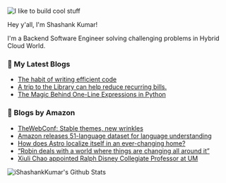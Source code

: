 ![I like to build cool stuff](https://res.cloudinary.com/dt8g3rhcy/image/upload/v1595929574/i_like_to_build_cool_shit._1_nzbwjh.png)

Hey y'all, I'm Shashank Kumar! 

I'm a Backend Software Engineer solving challenging problems in Hybrid Cloud World.

### 📕 My Latest Blogs
<!-- BLOG-POST-LIST:START -->
- [The habit of writing efficient code](https://medium.com/@ishashankkumar/the-habit-of-writing-efficient-code-153b05f04269?source=rss-d24dda280d5f------2)
- [A trip to the Library can help reduce recurring bills.](https://medium.com/swlh/a-trip-to-the-library-can-help-reduce-recurring-bills-23bca495cdf5?source=rss-d24dda280d5f------2)
- [The Magic Behind One-Line Expressions in Python](https://medium.com/swlh/the-magic-behind-one-line-expressions-in-python-816c10180c5c?source=rss-d24dda280d5f------2)
<!-- BLOG-POST-LIST:END -->

### 📕 Blogs by Amazon
<!-- AMAZON-BLOG-POST-LIST:START -->
- [TheWebConf: Stable themes, new wrinkles](https://www.amazon.science/blog/thewebconf-blurring-the-line-between-industry-and-academic-research)
- [Amazon releases 51-language dataset for language understanding](https://www.amazon.science/blog/amazon-releases-51-language-dataset-for-language-understanding)
- [How does Astro localize itself in an ever-changing home?](https://www.amazon.science/blog/how-does-astro-localize-itself-in-an-ever-changing-home)
- [“Robin deals with a world where things are changing all around it”](https://www.amazon.science/latest-news/robin-deals-with-a-world-where-things-are-changing-all-around-it)
- [Xiuli Chao appointed Ralph Disney Collegiate Professor at UM](https://www.amazon.science/latest-news/xiuli-zack-chao-appointed-ralph-l-disney-collegiate-professor-of-industrial-and-operations-engineering)
<!-- AMAZON-BLOG-POST-LIST:END -->



<img align="center" alt="iShashankKumar's Github Stats" src="https://github-readme-stats.vercel.app/api?username=ishashankkumar&show_icons=true&hide_border=true" />
